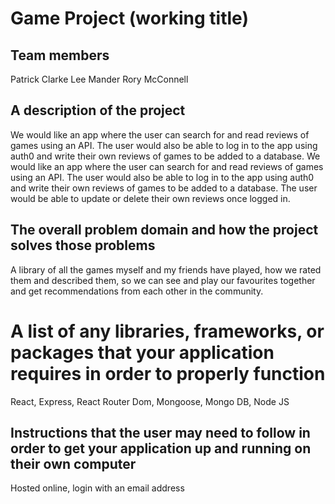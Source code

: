 # Game Project (working title)

## Team members

Patrick Clarke
Lee Mander
Rory McConnell

## A description of the project

We would like an app where the user can search for and read reviews of games using an API.
The user would also be able to log in to the app using auth0 and write their own reviews of games to be added to a database.
We would like an app where the user can search for and read reviews of games using an API.
The user would also be able to log in to the app using auth0 and write their own reviews of games to be added to a database.
The user would be able to update or delete their own reviews once logged in.

## The overall problem domain and how the project solves those problems

A library of all the games myself and my friends have played, how we rated them and described them, so we can see and play our favourites together and get recommendations from each other in the community.

<!-- Semantic versioning, beginning with version 1.0.0 and incremented as changes are made -->

# A list of any libraries, frameworks, or packages that your application requires in order to properly function

React, Express, React Router Dom, Mongoose, Mongo DB, Node JS

## Instructions that the user may need to follow in order to get your application up and running on their own computer

Hosted online, login with an email address

<!-- Clearly defined API endpoints with sample responses

Clearly defined database schemas -->
